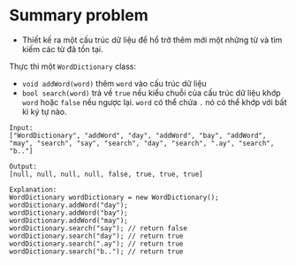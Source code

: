 # Summary problem

- Thiết kế ra một cấu trúc dữ liệu để hổ trở thêm mới một những từ và tìm kiếm các từ đã tồn tại.

Thực thi một `WordDictionary` class:

- `void addWord(word)` thêm `word` vào cấu trúc dữ liệu
- `bool search(word)` trả về `true` nếu kiểu chuỗi của cấu trúc dữ liệu khớp `word` hoặc `false` nếu ngược lại. `word` có thể chứa `.` nó có thể khớp với bất kì ký tự nào.

```
Input:
["WordDictionary", "addWord", "day", "addWord", "bay", "addWord", "may", "search", "say", "search", "day", "search", ".ay", "search", "b.."]

Output:
[null, null, null, null, false, true, true, true]

Explanation:
WordDictionary wordDictionary = new WordDictionary();
wordDictionary.addWord("day");
wordDictionary.addWord("bay");
wordDictionary.addWord("may");
wordDictionary.search("say"); // return false
wordDictionary.search("day"); // return true
wordDictionary.search(".ay"); // return true
wordDictionary.search("b.."); // return true

```
